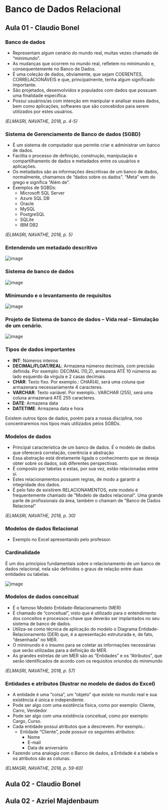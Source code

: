 # Banco de Dados Relacional

## Aula 01 - Claudio Bonel

### Banco de dados
- Representam algum cenário do mundo real, muitas vezes chamado de “minimundo”.
- As mudanças que ocorrem no mundo real, refletem no minimundo e, consequentemente no Banco de Dados.
- É uma coleção de dados, obviamente, que sejam COERENTES, CORRELACIONÁVEIS e que, principalmente, tenha algum significado importante.
- São projetados, desenvolvidos e populados com dados que possuam uma finalidade específica.
- Possui usuários/as com intenção em manipular e analisar esses dados, bem como aplicações, softwares que são concebidos para serem utilizados por estes usuários.

_(ELMASRI, NAVATHE, 2018, p. 4-5)_

### Sistema de Gerenciamento de Banco de dados (SGBD)
- É um sistema de computador que permite criar e administrar um banco de dados.
- Facilita o processo de definição, construção, manipulação e compartilhamento de dados e metadados entre os usuários e aplicações.
- Os metadados são as informações descritivas de um banco de dados, normalmente, chamamos de “dados sobre os dados”. “Meta” vem do grego e significa “Além de”.
- Exemplos de SGBDs:
  - Microsoft SQL Server
  - Azure SQL DB
  - Oracle
  - MySQL
  - PostgreSQL
  - SQLite
  - IBM DB2
 
_(ELMASRI, NAVATHE, 2018, p. 5)_
 
### Entendendo um metadado descritivo

![image](https://github.com/jpcmf/GraduateProgram-FullStack-2023/assets/1216136/d5eec3ad-37c6-4789-995d-17b082f0deb3)

### Sistema de banco de dados

![image](https://github.com/jpcmf/GraduateProgram-FullStack-2023/assets/1216136/67c82f92-e5f7-4dc9-b7c7-35665cb3ab7f)

### Minimundo e o levantamento de requisitos

![image](https://github.com/jpcmf/GraduateProgram-FullStack-2023/assets/1216136/be9866d9-10fb-4912-abcf-061cac5a4b11)

### Projeto de Sistema de banco de dados – Vida real – Simulação de um cenário.

![image](https://github.com/jpcmf/GraduateProgram-FullStack-2023/assets/1216136/4498d9ef-aa4a-4abf-9ad3-1e01fb953af6)

### Tipos de dados importantes
- **INT**: Números inteiros
- **DECIMAL/FLOAT/REAL**: Armazena números decimais, com precisão definida. Por exemplo: DECIMAL (10,2), armazena ATÉ 10 números ao lado esquerdo da vírgula e 2 casas decimais
- **CHAR**: Texto fixo. Por exemplo.: CHAR(4), será uma coluna que armazenara necessariamente 4 caracteres.
- **VARCHAR**: Texto variável. Por exemplo.: VARCHAR (255), será uma coluna armazenará ATÉ 255 caracteres.
- **DATE**: Armazena data
- **DATETIME**: Armazena data e hora

Existem outros tipos de dados, porém para a nossa disciplina, nos concentraremos nos tipos mais utilizados pelos SGBDs.

### Modelos de dados
- Principal característica de um banco de dados. É o modelo de dados que oferecerá correlação, coerência e abstração
- Essa abstração está diretamente ligada o conhecimento que se deseja obter sobre os dados, sob diferentes perspectivas.
- É composto por tabelas e estas, por sua vez, estão relacionadas entre si.
- Estes relacionamentos possuem regras, de modo a garantir a integridade dos dados.
- É pelo fato de existirem RELACIONAMENTOS, este modelo é frequentemente chamado de "Modelo de dados relacional". Uma grande parte de profissionais da área, também o chamam de "Banco de Dados Relacional"

_(ELMASRI, NAVATHE, 2018, p. 30)_

### Modelos de dados Relacional
- Exemplo no Excel apresentando pelo professor.

### Cardinalidade

É um dos princípios fundamentais sobre o relacionamento de um banco de dados relacional, nela são definidos o graus de relação entre duas entidades ou tabelas.

![image](https://github.com/jpcmf/GraduateProgram-FullStack-2023/assets/1216136/727c467a-021d-414d-9e6d-0f2387314966)

### Modelos de dados conceitual
- É o famoso Modelo Entidade-Relacionamento (MER)
- É chamado de “conceitual”, visto que é utilizado para o entendimento dos conceitos e processos-chave que deverão ser implantados no seu sistema de banco de dados.
- Utiliza-se como técnica de aplicação do modelo o Diagrama Entidade-Relacionamento (DER) que, é a apresentação estruturada e, de fato, “desenhada” no MER.
- O minimundo é o insumo para se coletar as informações necessárias que serão utilizadas para a definição do MER.
- As grandes estrelas de um MER são as “Entidades” e os “Atributos”, que serão identificados de acordo com os requisitos oriundos do minimundo

_(ELMASRI, NAVATHE, 2018, p. 57)_

### Entidades e atributos (Ilustrar no modelo de dados do Excel)
- A entidade é uma “coisa”, um “objeto” que existe no mundo real e sua existência é única e independente.
- Pode ser algo com uma existência física, como por exemplo: Cliente, Carro, Vendedor
- Pode ser algo com uma existência conceitual, como por exemplo: Cargo, Curso.
- Cada entidade possui atributos que a descrevem. Por exemplo.:
  - Entidade “Cliente”, pode possuir os seguintes atributos:
    - Nome
    - E-mail
    - Data de aniversário
- Fazendo uma analogia com o Banco de dados, a Entidade é a tabela e os atributos são as colunas.

_(ELMASRI, NAVATHE, 2018, p. 59-60)_

## Aula 02 - Claudio Bonel

## Aula 02 - Azriel Majdenbaum
